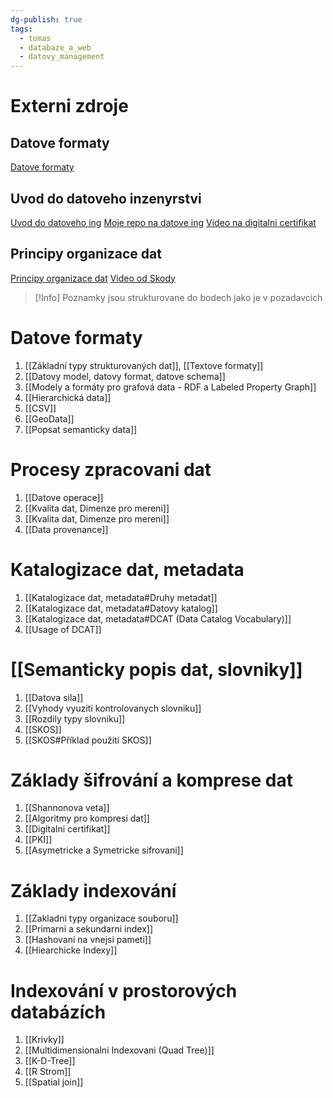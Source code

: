 ```yaml
---
dg-publish: true
tags:
  - tomas
  - databaze_a_web
  - datovy_management
---
```

# Externi zdroje
## Datove formaty
[Datove formaty](https://jakub.xn--klmek-0sa.com/nprg036)

## Uvod do datoveho inzenyrstvi
[Uvod do datoveho ing](https://www.ksi.mff.cuni.cz/teaching/ndbi046-web/)
[Moje repo na datove ing](https://github.com/tomikng/Datove-Inzenyrstvi)
[Video na digitalni certifikat](https://www.youtube.com/watch?v=qXLD2UHq2vk)

## Principy organizace dat
[Principy organizace dat](https://www.ksi.mff.cuni.cz/~holubova/NDBI007/)
[Video od Skody](https://www.youtube.com/playlist?list=PLs_965odMumfDxeuVX9TQnqGOomGf0ulE)

> [!Info]
Poznamky jsou strukturovane do bodech jako je v pozadavcich
# Datove formaty
1. [[Základní typy strukturovaných dat]], [[Textove formaty]]
2. [[Datovy model, datovy format, datove schema]]
3. [[Modely a formáty pro grafová data - RDF a Labeled Property Graph]]
4. [[Hierarchická data]]
5. [[CSV]]
6. [[GeoData]]
7. [[Popsat semanticky data]]
# Procesy zpracovani dat
1. [[Datove operace]]
2. [[Kvalita dat, Dimenze pro mereni]]
3. [[Kvalita dat, Dimenze pro mereni]]
4. [[Data provenance]]
# Katalogizace dat, metadata
1. [[Katalogizace dat, metadata#Druhy metadat]]
2. [[Katalogizace dat, metadata#Datovy katalog]]
3. [[Katalogizace dat, metadata#DCAT (Data Catalog Vocabulary)]]
4. [[Usage of DCAT]]
# [[Semanticky popis dat, slovniky]]
1. [[Datova sila]]
2. [[Vyhody vyuziti kontrolovanych slovniku]]
3. [[Rozdily typy slovniku]]
4. [[SKOS]]
5. [[SKOS#Příklad použití SKOS]]
# Základy šifrování a komprese dat 
1. [[Shannonova veta]]
2. [[Algoritmy pro kompresi dat]]
3. [[Digitalni certifikat]]
4. [[PKI]]
5. [[Asymetricke a Symetricke sifrovani]]
# Základy indexování
1. [[Zakladni typy organizace souboru]]
2. [[Primarni a sekundarni index]]
3. [[Hashovani na vnejsi pameti]]
4. [[Hiearchicke Indexy]]
# Indexování v prostorových databázích
1. [[Krivky]]
2. [[Multidimensionalni Indexovani (Quad Tree)]]
3. [[K-D-Tree]]
4. [[R Strom]]
5. [[Spatial join]]
